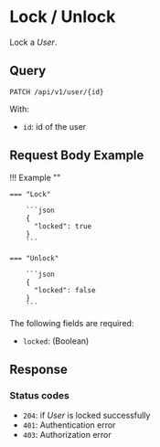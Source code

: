 # Lock / Unlock

Lock a *User*.

## Query

```plain
PATCH /api/v1/user/{id}
```

With:

- `id`: id of the user


##  Request Body Example

!!! Example "" 

    === "Lock" 

        ```json
        {
          "locked": true
        }
        ```

    === "Unlock"

        ```json
        {
          "locked": false
        }
        ```

The following fields are required: 

- `locked`: (Boolean)

##  Response 

### Status codes

- `204`: if *User* is locked successfully
- `401`: Authentication error
- `403`: Authorization error
